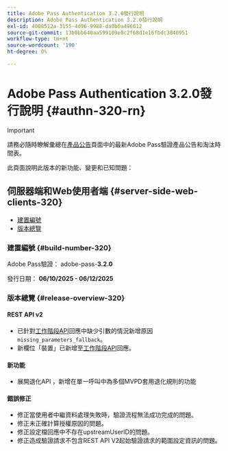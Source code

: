 ```yaml
---
title: Adobe Pass Authentication 3.2.0發行說明
description: Adobe Pass Authentication 3.2.0發行說明
exl-id: 4008512a-3155-4d96-9988-da0b0a496612
source-git-commit: 13b0bb640aa599109e8c2f68d1e16fbdc3840951
workflow-type: tm+mt
source-wordcount: '190'
ht-degree: 0%

---
```


# Adobe Pass Authentication 3.2.0發行說明 {#authn-320-rn}

>[!IMPORTANT]
>
> 請務必隨時瞭解彙總在[產品公告](/help/authentication/product-announcements.md)頁面中的最新Adobe Pass驗證產品公告和淘汰時間表。

此頁面說明此版本的新功能、變更和已知問題：

## 伺服器端和Web使用者端 {#server-side-web-clients-320}

* [建置編號](#build-number-320)
* [版本總覽](#release-overview-320)

### 建置編號 {#build-number-320}

Adobe Pass驗證： adobe-pass-**3.2.0**

發行日期： **06/10/2025 - 06/12/2025**

### 版本總覽 {#release-overview-320}

#### REST API v2

* 已針對[工作階段API](/help/authentication/integration-guide-programmers/rest-apis/rest-api-v2/apis/sessions-apis/rest-api-v2-sessions-apis-create-authentication-session.md)回應中缺少引數的情況新增原因`missing_parameters_fallback`。
* 新欄位「裝置」已新增至[工作階段API](/help/authentication/integration-guide-programmers/rest-apis/rest-api-v2/apis/sessions-apis/rest-api-v2-sessions-apis-retrieve-authentication-session-information-using-code.md)回應。

#### 新功能

* 展開退化API ，新增在單一呼叫中為多個MVPD套用退化規則的功能

#### 錯誤修正

* 修正當使用者中繼資料處理失敗時，驗證流程無法成功完成的問題。
* 修正未正確計算授權原因的問題。
* 修正設定檔回應中不存在upstreamUserID的問題。
* 修正造成驗證請求不包含REST API V2起始驗證請求的範圍設定資訊的問題。
